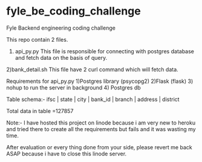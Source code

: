 # fyle_be_coding_challenge
Fyle Backend engineering coding challenge

This repo contain 2 files.
1) api_py.py 
This file is responsible for connecting with postgres database and fetch data on the basis of query.

2)bank_detail.sh
This file have 2 curl command which will fetch data.

Requirements for api_py.py
1)Postgres library (psycopg2)
2)Flask (flask)
3) nohup to run the server in background
4) Postgres db

Table schema:-
ifsc | state | city | bank_id | branch | address | district

Total data in table =127857

Note:- I have hosted this project on linode because i am very new to heroku and tried there to create all the requirements but fails and it was wasting my time.

After evaluation or every thing done from your side, please revert me back ASAP because i have to close this linode server.
